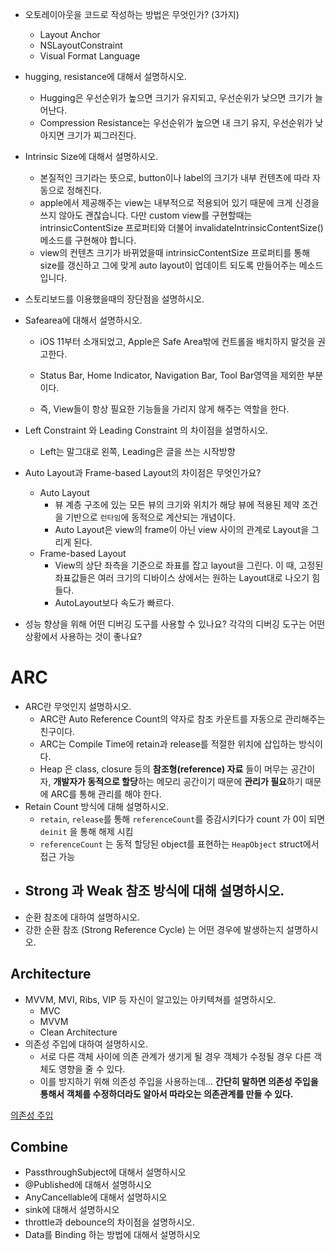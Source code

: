 - 오토레이아웃을 코드로 작성하는 방법은 무엇인가? (3가지)

  - Layout Anchor
  - NSLayoutConstraint
  - Visual Format Language

- hugging, resistance에 대해서 설명하시오.

  - Hugging은 우선순위가 높으면 크기가 유지되고, 우선순위가 낮으면 크기가 늘어난다.
  - Compression Resistance는 우선순위가 높으면 내 크기 유지, 우선순위가 낮아지면 크기가 찌그러진다.

- Intrinsic Size에 대해서 설명하시오.

  - 본질적인 크기라는 뜻으로, button이나 label의 크기가 내부 컨텐츠에 따라 자동으로 정해진다.
  - apple에서 제공해주는 view는 내부적으로 적용되어 있기 때문에 크게 신경을 쓰지 않아도 괜찮습니다. 다만 custom view를 구현할때는 intrinsicContentSize 프로퍼티와 더불어 invalidateIntrinsicContentSize() 메소드를 구현해야 합니다.
  - view의 컨텐츠 크기가 바뀌었을때 intrinsicContentSize 프로퍼티를
    통해 size를 갱신하고 그에 맞게 auto layout이 업데이트 되도록
    만들어주는 메소드입니다.

  

- 스토리보드를 이용했을때의 장단점을 설명하시오.



- Safearea에 대해서 설명하시오.

  - iOS 11부터 소개되었고, Apple은 Safe Area밖에 컨트롤을 배치하지 말것을 권고한다.

  - Status Bar, Home Indicator, Navigation Bar, Tool Bar영역을 제외한 부분이다.

  - 즉, View들이 항상 필요한 기능들을 가리지 않게 해주는 역할을 한다.

    

- Left Constraint 와 Leading Constraint 의 차이점을 설명하시오.

  - Left는 말그대로 왼쪽, Leading은 글을 쓰는 시작방향

- Auto Layout과 Frame-based Layout의 차이점은 무엇인가요?

  - Auto Layout
    -  뷰 계층 구조에 있는 모든 뷰의 크기와 위치가 해당 뷰에 적용된 제약 조건을 기반으로 `런타임`에 동적으로 계산되는 개념이다.
    - Auto Layout은 view의 frame이 아닌  view 사이의 관계로 Layout을 그리게 된다.
  - Frame-based Layout
    - View의 상단 좌측을 기준으로 좌표를 잡고 layout을 그린다. 이 때, 고정된 좌표값들은 여러 크기의 디바이스 상에서는 원하는 Layout대로 나오기 힘들다.
    - AutoLayout보다 속도가 빠르다.

- 성능 향상을 위해 어떤 디버깅 도구를 사용할 수 있나요? 각각의 디버깅 도구는 어떤 상황에서 사용하는 것이 좋나요?



# ARC 

- ARC란 무엇인지 설명하시오.
  - ARC란 Auto Reference Count의 약자로 참조 카운트를 자동으로 관리해주는 친구이다.
  - ARC는 Compile Time에 retain과 release를 적절한 위치에 삽입하는 방식이다.
  - Heap 은 class, closure 등의 **참조형(reference) 자료** 들이 머무는 공간이자, **개발자가 동적으로 할당**하는 메모리 공간이기 때문에 **관리가 필요**하기 때문에 ARC를 통해 관리를 해야 한다.
- Retain Count 방식에 대해 설명하시오.
  - `retain`, `release`를 통해 `referenceCount`를 증감시키다가 count 가 0이 되면 `deinit` 을 통해 해제 시킴
  - `referenceCount` 는 동적 할당된 object를 표현하는 `HeapObject` struct에서 접근 가능
- Strong 과 Weak 참조 방식에 대해 설명하시오.
  - 
- 순환 참조에 대하여 설명하시오.
- 강한 순환 참조 (Strong Reference Cycle) 는 어떤 경우에 발생하는지 설명하시오.



## Architecture

- MVVM, MVI, Ribs, VIP 등 자신이 알고있는 아키텍쳐를 설명하시오.
  - MVC
  - MVVM
  - Clean Architecture
- 의존성 주입에 대하여 설명하시오.
  - 서로 다른 객체 사이에 의존 관계가 생기게 될 경우 객체가 수정될 경우 다른 객체도 영향을 줄 수 있다.
  - 이를 방지하기 위해 의존성 주입을 사용하는데... **간단히 말하면 의존성 주입을 통해서 객체를 수정하더라도 알아서 따라오는 의존관계를 만들 수 있다.**

[의존성 주입](https://ios-developer-storage.tistory.com/entry/Swift-Dependency-Injection-%EC%9D%98%EC%A1%B4%EC%84%B1-%EC%A3%BC%EC%9E%85-%EB%B9%84%EC%9C%A0%EB%A1%9C-%EC%89%BD%EA%B2%8C-%EC%9D%B4%ED%95%B4%ED%95%98%EA%B8%B0)

## Combine

- PassthroughSubject에 대해서 설명하시오
- @Published에 대해서 설명하시오
- AnyCancellable에 대해서 설명하시오
- sink에 대해서 설명하시오
- throttle과 debounce의 차이점을 설명하시오.
- Data를 Binding 하는 방법에 대해서 설명하시오